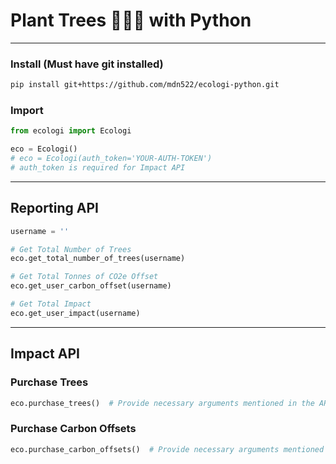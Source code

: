 # Plant Trees 🌲🌲🌲 with Python

---

### Install (Must have git installed)
```bash
pip install git+https://github.com/mdn522/ecologi-python.git
````

### Import
```python
from ecologi import Ecologi

eco = Ecologi()
# eco = Ecologi(auth_token='YOUR-AUTH-TOKEN')
# auth_token is required for Impact API
```

---

## Reporting API

```python
username = ''

# Get Total Number of Trees
eco.get_total_number_of_trees(username)

# Get Total Tonnes of CO2e Offset
eco.get_user_carbon_offset(username)

# Get Total Impact
eco.get_user_impact(username)
```

---

## Impact API

### Purchase Trees
```python
eco.purchase_trees()  # Provide necessary arguments mentioned in the API docs
```

### Purchase Carbon Offsets
```python
eco.purchase_carbon_offsets()  # Provide necessary arguments mentioned in the API docs
```
